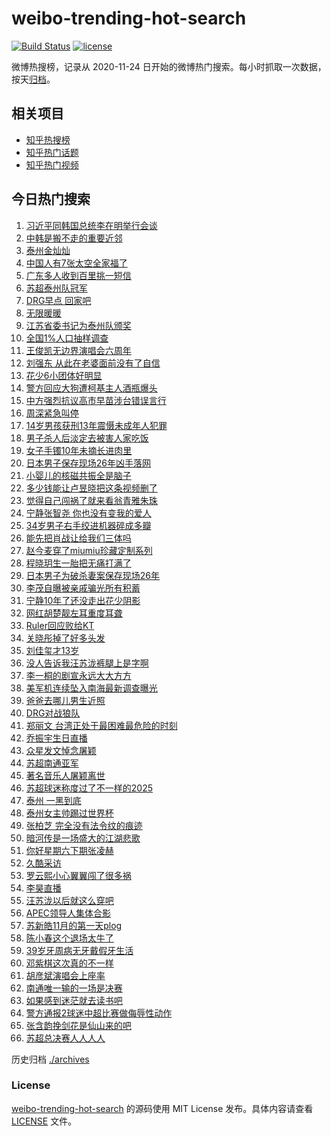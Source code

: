 # weibo-trending-hot-search

[![Build Status](https://github.com/justjavac/weibo-trending-hot-search/workflows/ci/badge.svg?branch=master)](https://github.com/justjavac/weibo-trending-hot-search/actions)
[![license](https://img.shields.io/github/license/justjavac/weibo-trending-hot-search)](https://github.com/justjavac/weibo-trending-hot-search/blob/master/LICENSE)

微博热搜榜，记录从 2020-11-24 日开始的微博热门搜索。每小时抓取一次数据，按天[归档](./archives)。

## 相关项目

- [知乎热搜榜](https://github.com/justjavac/zhihu-trending-top-search)
- [知乎热门话题](https://github.com/justjavac/zhihu-trending-hot-questions)
- [知乎热门视频](https://github.com/justjavac/zhihu-trending-hot-video)

## 今日热门搜索

<!-- BEGIN -->
<!-- 最后更新时间 Sun Nov 02 2025 03:11:22 GMT+0800 (China Standard Time) -->

1. [习近平同韩国总统李在明举行会谈](https://s.weibo.com//weibo?q=%23%E4%B9%A0%E8%BF%91%E5%B9%B3%E5%90%8C%E9%9F%A9%E5%9B%BD%E6%80%BB%E7%BB%9F%E6%9D%8E%E5%9C%A8%E6%98%8E%E4%B8%BE%E8%A1%8C%E4%BC%9A%E8%B0%88%23&Refer=new_time)
1. [中韩是搬不走的重要近邻](https://s.weibo.com//weibo?q=%23%E4%B8%AD%E9%9F%A9%E6%98%AF%E6%90%AC%E4%B8%8D%E8%B5%B0%E7%9A%84%E9%87%8D%E8%A6%81%E8%BF%91%E9%82%BB%23&t=31&band_rank=48&Refer=top)
1. [泰州金灿灿](https://s.weibo.com//weibo?q=%23%E6%B3%B0%E5%B7%9E%E9%87%91%E7%81%BF%E7%81%BF%23&t=31&band_rank=20&Refer=top)
1. [中国人有7张太空全家福了](https://s.weibo.com//weibo?q=%23%E4%B8%AD%E5%9B%BD%E4%BA%BA%E6%9C%897%E5%BC%A0%E5%A4%AA%E7%A9%BA%E5%85%A8%E5%AE%B6%E7%A6%8F%E4%BA%86%23&t=31&band_rank=3&Refer=top)
1. [广东多人收到百里挑一短信](https://s.weibo.com//weibo?q=%23%E5%B9%BF%E4%B8%9C%E5%A4%9A%E4%BA%BA%E6%94%B6%E5%88%B0%E7%99%BE%E9%87%8C%E6%8C%91%E4%B8%80%E7%9F%AD%E4%BF%A1%23&t=31&band_rank=9&Refer=top)
1. [苏超泰州队冠军](https://s.weibo.com//weibo?q=%23%E8%8B%8F%E8%B6%85%E6%B3%B0%E5%B7%9E%E9%98%9F%E5%86%A0%E5%86%9B%23&t=31&band_rank=1&Refer=top)
1. [DRG早点 回家吧](https://s.weibo.com//weibo?q=DRG%E6%97%A9%E7%82%B9%20%E5%9B%9E%E5%AE%B6%E5%90%A7&t=31&band_rank=6&Refer=top)
1. [无限暖暖](https://s.weibo.com//weibo?q=%E6%97%A0%E9%99%90%E6%9A%96%E6%9A%96&t=31&band_rank=9&Refer=top)
1. [江苏省委书记为泰州队颁奖](https://s.weibo.com//weibo?q=%23%E6%B1%9F%E8%8B%8F%E7%9C%81%E5%A7%94%E4%B9%A6%E8%AE%B0%E4%B8%BA%E6%B3%B0%E5%B7%9E%E9%98%9F%E9%A2%81%E5%A5%96%23&t=31&band_rank=4&Refer=top)
1. [全国1%人口抽样调查](https://s.weibo.com//weibo?q=%E5%85%A8%E5%9B%BD1%25%E4%BA%BA%E5%8F%A3%E6%8A%BD%E6%A0%B7%E8%B0%83%E6%9F%A5&t=31&band_rank=7&Refer=top)
1. [王俊凯无边界演唱会六周年](https://s.weibo.com//weibo?q=%23%E7%8E%8B%E4%BF%8A%E5%87%AF%E6%97%A0%E8%BE%B9%E7%95%8C%E6%BC%94%E5%94%B1%E4%BC%9A%E5%85%AD%E5%91%A8%E5%B9%B4%23&t=31&band_rank=8&Refer=top)
1. [刘强东 从此在老婆面前没有了自信](https://s.weibo.com//weibo?q=%E5%88%98%E5%BC%BA%E4%B8%9C%20%E4%BB%8E%E6%AD%A4%E5%9C%A8%E8%80%81%E5%A9%86%E9%9D%A2%E5%89%8D%E6%B2%A1%E6%9C%89%E4%BA%86%E8%87%AA%E4%BF%A1&t=31&band_rank=11&Refer=top)
1. [花少6小团体好明显](https://s.weibo.com//weibo?q=%23%E8%8A%B1%E5%B0%916%E5%B0%8F%E5%9B%A2%E4%BD%93%E5%A5%BD%E6%98%8E%E6%98%BE%23&t=31&band_rank=13&Refer=top)
1. [警方回应大狗遭柯基主人酒瓶爆头](https://s.weibo.com//weibo?q=%23%E8%AD%A6%E6%96%B9%E5%9B%9E%E5%BA%94%E5%A4%A7%E7%8B%97%E9%81%AD%E6%9F%AF%E5%9F%BA%E4%B8%BB%E4%BA%BA%E9%85%92%E7%93%B6%E7%88%86%E5%A4%B4%23&t=31&band_rank=15&Refer=top)
1. [中方强烈抗议高市早苗涉台错误言行](https://s.weibo.com//weibo?q=%23%E4%B8%AD%E6%96%B9%E5%BC%BA%E7%83%88%E6%8A%97%E8%AE%AE%E9%AB%98%E5%B8%82%E6%97%A9%E8%8B%97%E6%B6%89%E5%8F%B0%E9%94%99%E8%AF%AF%E8%A8%80%E8%A1%8C%23&t=31&band_rank=14&Refer=top)
1. [周深紧急叫停](https://s.weibo.com//weibo?q=%E5%91%A8%E6%B7%B1%E7%B4%A7%E6%80%A5%E5%8F%AB%E5%81%9C&t=31&band_rank=12&Refer=top)
1. [14岁男孩获刑13年震慑未成年人犯罪](https://s.weibo.com//weibo?q=%2314%E5%B2%81%E7%94%B7%E5%AD%A9%E8%8E%B7%E5%88%9113%E5%B9%B4%E9%9C%87%E6%85%91%E6%9C%AA%E6%88%90%E5%B9%B4%E4%BA%BA%E7%8A%AF%E7%BD%AA%23&t=31&band_rank=18&Refer=top)
1. [男子杀人后淡定去被害人家吃饭](https://s.weibo.com//weibo?q=%23%E7%94%B7%E5%AD%90%E6%9D%80%E4%BA%BA%E5%90%8E%E6%B7%A1%E5%AE%9A%E5%8E%BB%E8%A2%AB%E5%AE%B3%E4%BA%BA%E5%AE%B6%E5%90%83%E9%A5%AD%23&t=31&band_rank=28&Refer=top)
1. [女子手镯10年未摘长进肉里](https://s.weibo.com//weibo?q=%23%E5%A5%B3%E5%AD%90%E6%89%8B%E9%95%AF10%E5%B9%B4%E6%9C%AA%E6%91%98%E9%95%BF%E8%BF%9B%E8%82%89%E9%87%8C%23&t=31&band_rank=17&Refer=top)
1. [日本男子保存现场26年凶手落网](https://s.weibo.com//weibo?q=%23%E6%97%A5%E6%9C%AC%E7%94%B7%E5%AD%90%E4%BF%9D%E5%AD%98%E7%8E%B0%E5%9C%BA26%E5%B9%B4%E5%87%B6%E6%89%8B%E8%90%BD%E7%BD%91%23&t=31&band_rank=26&Refer=top)
1. [小婴儿的核磁共振全是脑子](https://s.weibo.com//weibo?q=%E5%B0%8F%E5%A9%B4%E5%84%BF%E7%9A%84%E6%A0%B8%E7%A3%81%E5%85%B1%E6%8C%AF%E5%85%A8%E6%98%AF%E8%84%91%E5%AD%90&t=31&band_rank=24&Refer=top)
1. [多少钱能让卢昱晓把这条视频删了](https://s.weibo.com//weibo?q=%E5%A4%9A%E5%B0%91%E9%92%B1%E8%83%BD%E8%AE%A9%E5%8D%A2%E6%98%B1%E6%99%93%E6%8A%8A%E8%BF%99%E6%9D%A1%E8%A7%86%E9%A2%91%E5%88%A0%E4%BA%86&t=31&band_rank=21&Refer=top)
1. [觉得自己闯祸了就来看翁青雅朱珠](https://s.weibo.com//weibo?q=%E8%A7%89%E5%BE%97%E8%87%AA%E5%B7%B1%E9%97%AF%E7%A5%B8%E4%BA%86%E5%B0%B1%E6%9D%A5%E7%9C%8B%E7%BF%81%E9%9D%92%E9%9B%85%E6%9C%B1%E7%8F%A0&t=31&band_rank=22&Refer=top)
1. [宁静张智尧 你也没有变我的爱人](https://s.weibo.com//weibo?q=%E5%AE%81%E9%9D%99%E5%BC%A0%E6%99%BA%E5%B0%A7%20%E4%BD%A0%E4%B9%9F%E6%B2%A1%E6%9C%89%E5%8F%98%E6%88%91%E7%9A%84%E7%88%B1%E4%BA%BA&t=31&band_rank=25&Refer=top)
1. [34岁男子右手绞进机器碎成多瓣](https://s.weibo.com//weibo?q=%2334%E5%B2%81%E7%94%B7%E5%AD%90%E5%8F%B3%E6%89%8B%E7%BB%9E%E8%BF%9B%E6%9C%BA%E5%99%A8%E7%A2%8E%E6%88%90%E5%A4%9A%E7%93%A3%23&t=31&band_rank=24&Refer=top)
1. [能先把肖战让给我们三体吗](https://s.weibo.com//weibo?q=%E8%83%BD%E5%85%88%E6%8A%8A%E8%82%96%E6%88%98%E8%AE%A9%E7%BB%99%E6%88%91%E4%BB%AC%E4%B8%89%E4%BD%93%E5%90%97&t=31&band_rank=27&Refer=top)
1. [赵今麦穿了miumiu珍藏定制系列](https://s.weibo.com//weibo?q=%23%E8%B5%B5%E4%BB%8A%E9%BA%A6%E7%A9%BF%E4%BA%86miumiu%E7%8F%8D%E8%97%8F%E5%AE%9A%E5%88%B6%E7%B3%BB%E5%88%97%23&t=31&band_rank=23&Refer=top)
1. [程晓玥生一胎把无痛打满了](https://s.weibo.com//weibo?q=%23%E7%A8%8B%E6%99%93%E7%8E%A5%E7%94%9F%E4%B8%80%E8%83%8E%E6%8A%8A%E6%97%A0%E7%97%9B%E6%89%93%E6%BB%A1%E4%BA%86%23&t=31&band_rank=33&Refer=top)
1. [日本男子为破杀妻案保存现场26年](https://s.weibo.com//weibo?q=%23%E6%97%A5%E6%9C%AC%E7%94%B7%E5%AD%90%E4%B8%BA%E7%A0%B4%E6%9D%80%E5%A6%BB%E6%A1%88%E4%BF%9D%E5%AD%98%E7%8E%B0%E5%9C%BA26%E5%B9%B4%23&t=31&band_rank=15&Refer=top)
1. [李茂自曝被亲戚骗光所有积蓄](https://s.weibo.com//weibo?q=%E6%9D%8E%E8%8C%82%E8%87%AA%E6%9B%9D%E8%A2%AB%E4%BA%B2%E6%88%9A%E9%AA%97%E5%85%89%E6%89%80%E6%9C%89%E7%A7%AF%E8%93%84&t=31&band_rank=34&Refer=top)
1. [宁静10年了还没走出花少阴影](https://s.weibo.com//weibo?q=%E5%AE%81%E9%9D%9910%E5%B9%B4%E4%BA%86%E8%BF%98%E6%B2%A1%E8%B5%B0%E5%87%BA%E8%8A%B1%E5%B0%91%E9%98%B4%E5%BD%B1&t=31&band_rank=16&Refer=top)
1. [网红胡楚靓左耳重度耳聋](https://s.weibo.com//weibo?q=%23%E7%BD%91%E7%BA%A2%E8%83%A1%E6%A5%9A%E9%9D%93%E5%B7%A6%E8%80%B3%E9%87%8D%E5%BA%A6%E8%80%B3%E8%81%8B%23&t=31&band_rank=42&Refer=top)
1. [Ruler回应败给KT](https://s.weibo.com//weibo?q=Ruler%E5%9B%9E%E5%BA%94%E8%B4%A5%E7%BB%99KT&t=31&band_rank=31&Refer=top)
1. [关晓彤掉了好多头发](https://s.weibo.com//weibo?q=%E5%85%B3%E6%99%93%E5%BD%A4%E6%8E%89%E4%BA%86%E5%A5%BD%E5%A4%9A%E5%A4%B4%E5%8F%91&t=31&band_rank=35&Refer=top)
1. [刘佳玺才13岁](https://s.weibo.com//weibo?q=%E5%88%98%E4%BD%B3%E7%8E%BA%E6%89%8D13%E5%B2%81&t=31&band_rank=32&Refer=top)
1. [没人告诉我汪苏泷裤腿上是字啊](https://s.weibo.com//weibo?q=%E6%B2%A1%E4%BA%BA%E5%91%8A%E8%AF%89%E6%88%91%E6%B1%AA%E8%8B%8F%E6%B3%B7%E8%A3%A4%E8%85%BF%E4%B8%8A%E6%98%AF%E5%AD%97%E5%95%8A&t=31&band_rank=25&Refer=top)
1. [李一桐的剧宣永远大大方方](https://s.weibo.com//weibo?q=%E6%9D%8E%E4%B8%80%E6%A1%90%E7%9A%84%E5%89%A7%E5%AE%A3%E6%B0%B8%E8%BF%9C%E5%A4%A7%E5%A4%A7%E6%96%B9%E6%96%B9&t=31&band_rank=30&Refer=top)
1. [美军机连续坠入南海最新调查曝光](https://s.weibo.com//weibo?q=%23%E7%BE%8E%E5%86%9B%E6%9C%BA%E8%BF%9E%E7%BB%AD%E5%9D%A0%E5%85%A5%E5%8D%97%E6%B5%B7%E6%9C%80%E6%96%B0%E8%B0%83%E6%9F%A5%E6%9B%9D%E5%85%89%23&t=31&band_rank=38&Refer=top)
1. [爸爸去哪儿男生近照](https://s.weibo.com//weibo?q=%E7%88%B8%E7%88%B8%E5%8E%BB%E5%93%AA%E5%84%BF%E7%94%B7%E7%94%9F%E8%BF%91%E7%85%A7&t=31&band_rank=36&Refer=top)
1. [DRG对战狼队](https://s.weibo.com//weibo?q=DRG%E5%AF%B9%E6%88%98%E7%8B%BC%E9%98%9F&t=31&band_rank=47&Refer=top)
1. [郑丽文 台湾正处于最困难最危险的时刻](https://s.weibo.com//weibo?q=%E9%83%91%E4%B8%BD%E6%96%87%20%E5%8F%B0%E6%B9%BE%E6%AD%A3%E5%A4%84%E4%BA%8E%E6%9C%80%E5%9B%B0%E9%9A%BE%E6%9C%80%E5%8D%B1%E9%99%A9%E7%9A%84%E6%97%B6%E5%88%BB&t=31&band_rank=45&Refer=top)
1. [乔振宇生日直播](https://s.weibo.com//weibo?q=%E4%B9%94%E6%8C%AF%E5%AE%87%E7%94%9F%E6%97%A5%E7%9B%B4%E6%92%AD&t=31&band_rank=41&Refer=top)
1. [众星发文悼念屠颖](https://s.weibo.com//weibo?q=%23%E4%BC%97%E6%98%9F%E5%8F%91%E6%96%87%E6%82%BC%E5%BF%B5%E5%B1%A0%E9%A2%96%23&t=31&band_rank=39&Refer=top)
1. [苏超南通亚军](https://s.weibo.com//weibo?q=%23%E8%8B%8F%E8%B6%85%E5%8D%97%E9%80%9A%E4%BA%9A%E5%86%9B%23&t=31&band_rank=40&Refer=top)
1. [著名音乐人屠颖离世](https://s.weibo.com//weibo?q=%23%E8%91%97%E5%90%8D%E9%9F%B3%E4%B9%90%E4%BA%BA%E5%B1%A0%E9%A2%96%E7%A6%BB%E4%B8%96%23&t=31&band_rank=36&Refer=top)
1. [苏超球迷称度过了不一样的2025](https://s.weibo.com//weibo?q=%23%E8%8B%8F%E8%B6%85%E7%90%83%E8%BF%B7%E7%A7%B0%E5%BA%A6%E8%BF%87%E4%BA%86%E4%B8%8D%E4%B8%80%E6%A0%B7%E7%9A%842025%23&t=31&band_rank=40&Refer=top)
1. [泰州 一黑到底](https://s.weibo.com//weibo?q=%E6%B3%B0%E5%B7%9E%20%E4%B8%80%E9%BB%91%E5%88%B0%E5%BA%95&t=31&band_rank=2&Refer=top)
1. [泰州女主帅踢过世界杯](https://s.weibo.com//weibo?q=%23%E6%B3%B0%E5%B7%9E%E5%A5%B3%E4%B8%BB%E5%B8%85%E8%B8%A2%E8%BF%87%E4%B8%96%E7%95%8C%E6%9D%AF%23&t=31&band_rank=45&Refer=top)
1. [张柏芝 完全没有法令纹的痕迹](https://s.weibo.com//weibo?q=%E5%BC%A0%E6%9F%8F%E8%8A%9D%20%E5%AE%8C%E5%85%A8%E6%B2%A1%E6%9C%89%E6%B3%95%E4%BB%A4%E7%BA%B9%E7%9A%84%E7%97%95%E8%BF%B9&t=31&band_rank=44&Refer=top)
1. [暗河传是一场盛大的江湖悲歌](https://s.weibo.com//weibo?q=%E6%9A%97%E6%B2%B3%E4%BC%A0%E6%98%AF%E4%B8%80%E5%9C%BA%E7%9B%9B%E5%A4%A7%E7%9A%84%E6%B1%9F%E6%B9%96%E6%82%B2%E6%AD%8C&t=31&band_rank=49&Refer=top)
1. [你好星期六下期张凌赫](https://s.weibo.com//weibo?q=%23%E4%BD%A0%E5%A5%BD%E6%98%9F%E6%9C%9F%E5%85%AD%E4%B8%8B%E6%9C%9F%E5%BC%A0%E5%87%8C%E8%B5%AB%23&t=31&band_rank=5&Refer=top)
1. [久酷采访](https://s.weibo.com//weibo?q=%E4%B9%85%E9%85%B7%E9%87%87%E8%AE%BF&t=31&band_rank=10&Refer=top)
1. [罗云熙小心翼翼闯了很多祸](https://s.weibo.com//weibo?q=%E7%BD%97%E4%BA%91%E7%86%99%E5%B0%8F%E5%BF%83%E7%BF%BC%E7%BF%BC%E9%97%AF%E4%BA%86%E5%BE%88%E5%A4%9A%E7%A5%B8&t=31&band_rank=38&Refer=top)
1. [李昊直播](https://s.weibo.com//weibo?q=%E6%9D%8E%E6%98%8A%E7%9B%B4%E6%92%AD&t=31&band_rank=48&Refer=top)
1. [汪苏泷以后就这么穿吧](https://s.weibo.com//weibo?q=%E6%B1%AA%E8%8B%8F%E6%B3%B7%E4%BB%A5%E5%90%8E%E5%B0%B1%E8%BF%99%E4%B9%88%E7%A9%BF%E5%90%A7&t=31&band_rank=49&Refer=top)
1. [APEC领导人集体合影](https://s.weibo.com//weibo?q=%23APEC%E9%A2%86%E5%AF%BC%E4%BA%BA%E9%9B%86%E4%BD%93%E5%90%88%E5%BD%B1%23&Refer=new_time)
1. [苏新皓11月的第一天plog](https://s.weibo.com//weibo?q=%23%E8%8B%8F%E6%96%B0%E7%9A%9311%E6%9C%88%E7%9A%84%E7%AC%AC%E4%B8%80%E5%A4%A9plog%23&t=31&band_rank=37&Refer=top)
1. [陈小春这个退场太牛了](https://s.weibo.com//weibo?q=%E9%99%88%E5%B0%8F%E6%98%A5%E8%BF%99%E4%B8%AA%E9%80%80%E5%9C%BA%E5%A4%AA%E7%89%9B%E4%BA%86&t=31&band_rank=43&Refer=top)
1. [39岁牙周病无牙戴假牙生活](https://s.weibo.com//weibo?q=39%E5%B2%81%E7%89%99%E5%91%A8%E7%97%85%E6%97%A0%E7%89%99%E6%88%B4%E5%81%87%E7%89%99%E7%94%9F%E6%B4%BB&t=31&band_rank=29&Refer=top)
1. [邓紫棋这次真的不一样](https://s.weibo.com//weibo?q=%E9%82%93%E7%B4%AB%E6%A3%8B%E8%BF%99%E6%AC%A1%E7%9C%9F%E7%9A%84%E4%B8%8D%E4%B8%80%E6%A0%B7&t=31&band_rank=48&Refer=top)
1. [胡彦斌演唱会上座率](https://s.weibo.com//weibo?q=%E8%83%A1%E5%BD%A6%E6%96%8C%E6%BC%94%E5%94%B1%E4%BC%9A%E4%B8%8A%E5%BA%A7%E7%8E%87&t=31&band_rank=37&Refer=top)
1. [南通唯一输的一场是决赛](https://s.weibo.com//weibo?q=%23%E5%8D%97%E9%80%9A%E5%94%AF%E4%B8%80%E8%BE%93%E7%9A%84%E4%B8%80%E5%9C%BA%E6%98%AF%E5%86%B3%E8%B5%9B%23&t=31&band_rank=19&Refer=top)
1. [如果感到迷茫就去读书吧](https://s.weibo.com//weibo?q=%23%E5%A6%82%E6%9E%9C%E6%84%9F%E5%88%B0%E8%BF%B7%E8%8C%AB%E5%B0%B1%E5%8E%BB%E8%AF%BB%E4%B9%A6%E5%90%A7%23&t=31&band_rank=41&Refer=top)
1. [警方通报2球迷中超比赛做侮辱性动作](https://s.weibo.com//weibo?q=%23%E8%AD%A6%E6%96%B9%E9%80%9A%E6%8A%A52%E7%90%83%E8%BF%B7%E4%B8%AD%E8%B6%85%E6%AF%94%E8%B5%9B%E5%81%9A%E4%BE%AE%E8%BE%B1%E6%80%A7%E5%8A%A8%E4%BD%9C%23&t=31&band_rank=46&Refer=top)
1. [张含韵挽剑花是仙山来的吧](https://s.weibo.com//weibo?q=%E5%BC%A0%E5%90%AB%E9%9F%B5%E6%8C%BD%E5%89%91%E8%8A%B1%E6%98%AF%E4%BB%99%E5%B1%B1%E6%9D%A5%E7%9A%84%E5%90%A7&t=31&band_rank=49&Refer=top)
1. [苏超总决赛人人人人](https://s.weibo.com//weibo?q=%23%E8%8B%8F%E8%B6%85%E6%80%BB%E5%86%B3%E8%B5%9B%E4%BA%BA%E4%BA%BA%E4%BA%BA%E4%BA%BA%23&t=31&band_rank=50&Refer=top)

<!-- END -->

历史归档 [./archives](./archives)

### License

[weibo-trending-hot-search](https://github.com/justjavac/weibo-trending-hot-search) 的源码使用 MIT License
发布。具体内容请查看 [LICENSE](./LICENSE) 文件。
